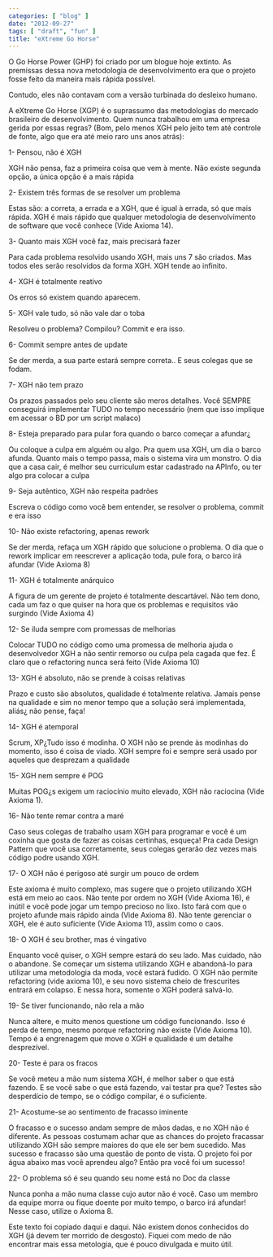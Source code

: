 ```yaml
---
categories: [ "blog" ]
date: "2012-09-27"
tags: [ "draft", "fun" ]
title: "eXtreme Go Horse"
---
```

O Go Horse Power (GHP) foi criado por um blogue hoje extinto. As premissas
dessa nova metodologia de desenvolvimento era que o projeto fosse feito
da maneira mais rápida possível.

Contudo, eles não contavam com a versão turbinada do desleixo humano.

A eXtreme Go Horse (XGP) é o suprassumo das metodologias do mercado
brasileiro de desenvolvimento. Quem nunca trabalhou em uma empresa gerida
por essas regras? (Bom, pelo menos XGH pelo jeito tem até controle de
fonte, algo que era até meio raro uns anos atrás):

1- Pensou, não é XGH

XGH não pensa, faz a primeira coisa que vem à mente. Não existe
segunda opção, a única opção é a mais rápida

2- Existem três formas de se resolver um problema

Estas são: a correta, a errada e a XGH, que é igual à errada,
só que mais rápida. XGH é mais rápido que qualquer metodologia de
desenvolvimento de software que você conhece (Vide Axioma 14).

3- Quanto mais XGH você faz, mais precisará fazer

Para cada problema resolvido usando XGH, mais uns 7 são criados. Mas
todos eles serão resolvidos da forma XGH. XGH tende ao infinito.

4- XGH é totalmente reativo

Os erros só existem quando aparecem.

5- XGH vale tudo, só não vale dar o toba

Resolveu o problema? Compilou? Commit e era isso.

6- Commit sempre antes de update

Se der merda, a sua parte estará sempre correta.. E seus colegas que
se fodam.

7- XGH não tem prazo

Os prazos passados pelo seu cliente são meros detalhes. Você SEMPRE
conseguirá implementar TUDO no tempo necessário (nem que isso implique
em acessar o BD por um script malaco)

8- Esteja preparado para pular fora quando o barco começar a afundar¿

Ou coloque a culpa em alguém ou algo. Pra quem usa XGH, um dia o barco
afunda. Quanto mais o tempo passa, mais o sistema vira um monstro. O dia
que a casa cair, é melhor seu curriculum estar cadastrado na APInfo,
ou ter algo pra colocar a culpa

9- Seja autêntico, XGH não respeita padrões

Escreva o código como você bem entender, se resolver o problema,
commit e era isso

10- Não existe refactoring, apenas rework

Se der merda, refaça um XGH rápido que solucione o problema. O dia
que o rework implicar em reescrever a aplicação toda, pule fora,
o barco irá afundar (Vide Axioma 8)

11- XGH é totalmente anárquico

A figura de um gerente de projeto é totalmente descartável. Não tem
dono, cada um faz o que quiser na hora que os problemas e requisitos
vão surgindo (Vide Axioma 4)

12- Se iluda sempre com promessas de melhorias

Colocar TUDO no código como uma promessa de melhoria ajuda o
desenvolvedor XGH a não sentir remorso ou culpa pela cagada que fez. É
claro que o refactoring nunca será feito (Vide Axioma 10)

13- XGH é absoluto, não se prende à coisas relativas

Prazo e custo são absolutos, qualidade é totalmente relativa. Jamais
pense na qualidade e sim no menor tempo que a solução será
implementada, aliás¿ não pense, faça!

14- XGH é atemporal

Scrum, XP¿Tudo isso é modinha. O XGH não se prende às modinhas do
momento, isso é coisa de viado. XGH sempre foi e sempre será usado
por aqueles que desprezam a qualidade

15- XGH nem sempre é POG

Muitas POG¿s exigem um raciocínio muito elevado, XGH não raciocina
(Vide Axioma 1).

16- Não tente remar contra a maré

Caso seus colegas de trabalho usam XGH para programar e você é um
coxinha que gosta de fazer as coisas certinhas, esqueça! Pra cada Design
Pattern que você usa corretamente, seus colegas gerarão dez vezes mais
código podre usando XGH.

17- O XGH não é perigoso até surgir um pouco de ordem

Este axioma é muito complexo, mas sugere que o projeto utilizando XGH
está em meio ao caos. Não tente por ordem no XGH (Vide Axioma 16), é
inútil e você pode jogar um tempo precioso no lixo. Isto fará com que
o projeto afunde mais rápido ainda (Vide Axioma 8). Não tente gerenciar
o XGH, ele é auto suficiente (Vide Axioma 11), assim como o caos.

18- O XGH é seu brother, mas é vingativo

Enquanto você quiser, o XGH sempre estará do seu lado. Mas cuidado,
não o abandone. Se começar um sistema utilizando XGH e abandoná-lo para
utilizar uma metodologia da moda, você estará fudido. O XGH não permite
refactoring (vide axioma 10), e seu novo sistema cheio de frescurites
entrará em colapso. E nessa hora, somente o XGH poderá salvá-lo.

19- Se tiver funcionando, não rela a mão

Nunca altere, e muito menos questione um código funcionando. Isso
é perda de tempo, mesmo porque refactoring não existe (Vide Axioma
10). Tempo é a engrenagem que move o XGH e qualidade é um detalhe
desprezível.

20- Teste é para os fracos

Se você meteu a mão num sistema XGH, é melhor saber o que está
fazendo. E se você sabe o que está fazendo, vai testar pra que? Testes
são desperdício de tempo, se o código compilar, é o suficiente.

21- Acostume-se ao sentimento de fracasso iminente

O fracasso e o sucesso andam sempre de mãos dadas, e no XGH não é
diferente. As pessoas costumam achar que as chances do projeto fracassar
utilizando XGH são sempre maiores do que ele ser bem sucedido. Mas
sucesso e fracasso são uma questão de ponto de vista. O projeto foi por
água abaixo mas você aprendeu algo? Então pra você foi um sucesso!

22- O problema só é seu quando seu nome está no Doc da classe

Nunca ponha a mão numa classe cujo autor não é você. Caso um membro da
equipe morra ou fique doente por muito tempo, o barco irá afundar! Nesse
caso, utilize o Axioma 8.

Este texto foi copiado daqui e daqui. Não existem donos conhecidos do XGH
(já devem ter morrido de desgosto). Fiquei com medo de não encontrar
mais essa metologia, que é pouco divulgada e muito útil.
